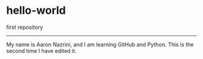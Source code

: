 # hello-world
first repository
_____________________________________________________________

My name is Aaron Nazrini, and I am learning GitHub and Python.
This is the second time I have edited it.
